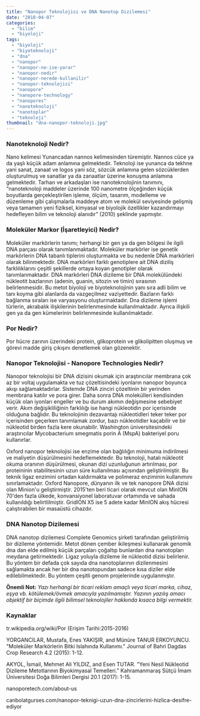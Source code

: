 ```yaml
---
title: "Nanopor Teknolojisi ve DNA Nanotop Dizilemesi"
date: "2018-04-07"
categories: 
  - "bilim"
  - "biyoloji"
tags: 
  - "biyoloji"
  - "biyoteknoloji"
  - "dna"
  - "nanopor"
  - "nanopor-ne-ise-yarar"
  - "nanopor-nedir"
  - "nanopor-nerede-kullanilir"
  - "nanopor-teknolojisi"
  - "nanopore"
  - "nanopore-technology"
  - "nanopores"
  - "nanoteknoloji"
  - "nanotoplar"
  - "teknoloji"
thumbnail: "dna-nanopor-teknoloji.jpg"
---
```


### **Nanoteknoloji Nedir?**

Nano kelimesi Yunancadan nannos kelimesinden türemiştir. Nannos cüce ya da yaşlı küçük adam anlamına gelmektedir. Teknoloji ise yunanca da tekhne yani sanat, zanaat ve logos yani söz, sözcük anlamına gelen sözcüklerden oluşturulmuş ve sanatlar ya da zanaatlar üzerine konuşma anlamına gelmektedir. Tarhan ve arkadaşları ise nanoteknolojinin tanımını, “nanoteknoloji maddeler üzerinde 100 nanometre ölçeğinden küçük boyutlarda gerçekleştirilen işleme, ölçüm, tasarım, modelleme ve düzenleme gibi çalışmalarla maddeye atom ve molekül seviyesinde gelişmiş veya tamamen yeni fiziksel, kimyasal ve biyolojik özellikler kazandırmayı hedefleyen bilim ve teknoloji alanıdır” (2010) şeklinde yapmıştır.

### **Moleküler Markor (İşaretleyici) Nedir?**

Moleküler markörlerin tanımı; herhangi bir gen ya da gen bölgesi ile ilgili DNA parçası olarak tanımlanmaktadır. Moleküler markörler ise genetik markörlerin DNA tabanlı tiplerini oluşturmakta ve bu nedenle DNA markörleri olarak bilinmektedir. DNA markörleri farklı genotiplere ait DNA diziliş farklılıklarını çeşitli şekillerde ortaya koyan genotipler olarak tanımlanmaktadır. DNA markörleri DNA dizileme bir DNA molekülündeki nükleotit bazlarının (adenin, guanin, sitozin ve timin) sırasının belirlenmesidir. Bu metot biyoloji ve biyoteknolojinin yanı sıra adli bilim ve tanı koyma gibi alanlarda da vazgeçilmez vaziyettedir. Bazların farklı bağlanma sıraları ise varyasyonu oluşturmaktadır. Dna dizileme işlemi türlerin, akrabalık ilişkilerinin belirlenmesinde kullanılmaktadır. Ayrıca ilişkili gen ya da gen kümelerinin belirlenmesinde kullanılmaktadır.

### **Por Nedir?**

Por hücre zarının üzerindeki protein, glikoprotein ve glikolipitten oluşmuş ve görevi madde giriş çıkışını denetlemek olan gözenektir.

### **Nanopor Teknolojisi - Nanopore Technologies Nedir?**

Nanopor teknolojisi bir DNA dizisini okumak için araştırıcılar membrana çok az bir voltaj uygulamakta ve tuz çözeltisindeki iyonların nanopor boyunca akışı sağlamaktadırlar. Sistemde DNA zinciri çözeltinin bir yerinden membrana katılır ve pora girer. Daha sonra DNA molekülleri kendisinden küçük olan iyonları engeller ve bu durum akımın değişmesine sebebiyet verir. Akım değişikliliğinin farklılığı ise hangi nükleotidin por içerisinde olduğuna bağlıdır. Bu teknolojinin dezavantajı nükleotidleri teker teker por içerisinden geçerken tanımlamak zordur, bazı nükleotidler kaçabilir ve bir nükleotid birden fazla kere okunabilir. Washington üniversitesindeki araştırıcılar Mycobacterium smegmatis porin A (MspA) bakteriyel poru kullanırlar.

Oxford nanopor teknolojisi ise enzime olan bağlılığın minimuma indirilmesi ve maliyetin düşürülmesini hedeflemektedir. Bu teknoloji, hatalı nükleotit okuma oranının düşürülmesi, okunan dizi uzunluğunun artırılması, por proteininin stabilitesinin uzun süre kullanılması açısından geliştirilmiştir. Bu teknik ligaz enzimini ortadan kaldırmakta ve polimeraz enziminin kullanımını sınırlamaktadır. Oxford Nanopore, dünyanın ilk ve tek nanopore DNA dizisi olan Minion'u geliştirmiştir. 2015'ten beri ticari olarak mevcut olan MinION 70'den fazla ülkede, konvansiyonel laboratuvar ortamında ve sahada kullanıldığı belirtlilmiştir. GridION X5 ise 5 adete kadar MinION akış hücresi çalıştırabilen bir masaüstü cihazdır.

### **DNA Nanotop Dizilemesi**

DNA nanotop dizilemesi Complete Genomics şirketi tarafından geliştirilmiş bir dizileme yöntemidir. Metot dönen çember ikileşmesi kullanarak genomik dna dan elde edilmiş küçük parçaları çoğaltıp bunlardan dna nanotopları meydana getirmektedir. Ligaz yoluyla dizileme ile nükleotid dizisi belirlenir. Bu yöntem bir defada çok sayıda dna nanotoplarının dizilenmesini sağlamakta ancak her bir dna nanotopundan sadece kısa diziler elde edilebilmektedir. Bu yöntem çeşitli genom projelerinde uygulanmıştır.

**Önemli Not:** _Yazı herhangi bir ticari reklam amaçlı veya ticari marka, cihaz, eşya vb. kötülemek/övmek amacıyla yazılmamıştır. Yazının yazılış amacı objektif bir biçimde ilgili bilimsel teknolojiler hakkında kısaca bilgi vermektir._ 

### **Kaynaklar**

tr.wikipedia.org/wiki/Por (Erişim Tarihi:2015-2016)

YORGANCILAR, Mustafa, Enes YAKIŞIR, and Münüre TANUR ERKOYUNCU. "Moleküler Markörlerin Bitki Islahında Kullanımı." Journal of Bahri Dagdas Crop Research 4.2 (2015): 1-12.

AKYOL, İsmail, Mehmet Ali YILDIZ, and Esen TUTAR. "Yeni Nesil Nükleotid Dizileme Metotlarının Biyokimyasal Temelleri." Kahramanmaraş Sütçü İmam Üniversitesi Doğa Bilimleri Dergisi 20.1 (2017): 1-15.

nanoporetech.com/about-us

canbolatgurses.com/nanopor-teknigi-uzun-dna-zincirlerini-hizlica-desifre-ediyor
